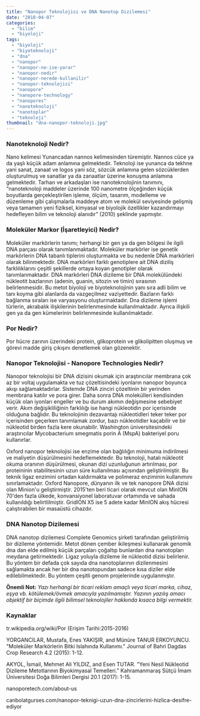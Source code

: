 ```yaml
---
title: "Nanopor Teknolojisi ve DNA Nanotop Dizilemesi"
date: "2018-04-07"
categories: 
  - "bilim"
  - "biyoloji"
tags: 
  - "biyoloji"
  - "biyoteknoloji"
  - "dna"
  - "nanopor"
  - "nanopor-ne-ise-yarar"
  - "nanopor-nedir"
  - "nanopor-nerede-kullanilir"
  - "nanopor-teknolojisi"
  - "nanopore"
  - "nanopore-technology"
  - "nanopores"
  - "nanoteknoloji"
  - "nanotoplar"
  - "teknoloji"
thumbnail: "dna-nanopor-teknoloji.jpg"
---
```


### **Nanoteknoloji Nedir?**

Nano kelimesi Yunancadan nannos kelimesinden türemiştir. Nannos cüce ya da yaşlı küçük adam anlamına gelmektedir. Teknoloji ise yunanca da tekhne yani sanat, zanaat ve logos yani söz, sözcük anlamına gelen sözcüklerden oluşturulmuş ve sanatlar ya da zanaatlar üzerine konuşma anlamına gelmektedir. Tarhan ve arkadaşları ise nanoteknolojinin tanımını, “nanoteknoloji maddeler üzerinde 100 nanometre ölçeğinden küçük boyutlarda gerçekleştirilen işleme, ölçüm, tasarım, modelleme ve düzenleme gibi çalışmalarla maddeye atom ve molekül seviyesinde gelişmiş veya tamamen yeni fiziksel, kimyasal ve biyolojik özellikler kazandırmayı hedefleyen bilim ve teknoloji alanıdır” (2010) şeklinde yapmıştır.

### **Moleküler Markor (İşaretleyici) Nedir?**

Moleküler markörlerin tanımı; herhangi bir gen ya da gen bölgesi ile ilgili DNA parçası olarak tanımlanmaktadır. Moleküler markörler ise genetik markörlerin DNA tabanlı tiplerini oluşturmakta ve bu nedenle DNA markörleri olarak bilinmektedir. DNA markörleri farklı genotiplere ait DNA diziliş farklılıklarını çeşitli şekillerde ortaya koyan genotipler olarak tanımlanmaktadır. DNA markörleri DNA dizileme bir DNA molekülündeki nükleotit bazlarının (adenin, guanin, sitozin ve timin) sırasının belirlenmesidir. Bu metot biyoloji ve biyoteknolojinin yanı sıra adli bilim ve tanı koyma gibi alanlarda da vazgeçilmez vaziyettedir. Bazların farklı bağlanma sıraları ise varyasyonu oluşturmaktadır. Dna dizileme işlemi türlerin, akrabalık ilişkilerinin belirlenmesinde kullanılmaktadır. Ayrıca ilişkili gen ya da gen kümelerinin belirlenmesinde kullanılmaktadır.

### **Por Nedir?**

Por hücre zarının üzerindeki protein, glikoprotein ve glikolipitten oluşmuş ve görevi madde giriş çıkışını denetlemek olan gözenektir.

### **Nanopor Teknolojisi - Nanopore Technologies Nedir?**

Nanopor teknolojisi bir DNA dizisini okumak için araştırıcılar membrana çok az bir voltaj uygulamakta ve tuz çözeltisindeki iyonların nanopor boyunca akışı sağlamaktadırlar. Sistemde DNA zinciri çözeltinin bir yerinden membrana katılır ve pora girer. Daha sonra DNA molekülleri kendisinden küçük olan iyonları engeller ve bu durum akımın değişmesine sebebiyet verir. Akım değişikliliğinin farklılığı ise hangi nükleotidin por içerisinde olduğuna bağlıdır. Bu teknolojinin dezavantajı nükleotidleri teker teker por içerisinden geçerken tanımlamak zordur, bazı nükleotidler kaçabilir ve bir nükleotid birden fazla kere okunabilir. Washington üniversitesindeki araştırıcılar Mycobacterium smegmatis porin A (MspA) bakteriyel poru kullanırlar.

Oxford nanopor teknolojisi ise enzime olan bağlılığın minimuma indirilmesi ve maliyetin düşürülmesini hedeflemektedir. Bu teknoloji, hatalı nükleotit okuma oranının düşürülmesi, okunan dizi uzunluğunun artırılması, por proteininin stabilitesinin uzun süre kullanılması açısından geliştirilmiştir. Bu teknik ligaz enzimini ortadan kaldırmakta ve polimeraz enziminin kullanımını sınırlamaktadır. Oxford Nanopore, dünyanın ilk ve tek nanopore DNA dizisi olan Minion'u geliştirmiştir. 2015'ten beri ticari olarak mevcut olan MinION 70'den fazla ülkede, konvansiyonel laboratuvar ortamında ve sahada kullanıldığı belirtlilmiştir. GridION X5 ise 5 adete kadar MinION akış hücresi çalıştırabilen bir masaüstü cihazdır.

### **DNA Nanotop Dizilemesi**

DNA nanotop dizilemesi Complete Genomics şirketi tarafından geliştirilmiş bir dizileme yöntemidir. Metot dönen çember ikileşmesi kullanarak genomik dna dan elde edilmiş küçük parçaları çoğaltıp bunlardan dna nanotopları meydana getirmektedir. Ligaz yoluyla dizileme ile nükleotid dizisi belirlenir. Bu yöntem bir defada çok sayıda dna nanotoplarının dizilenmesini sağlamakta ancak her bir dna nanotopundan sadece kısa diziler elde edilebilmektedir. Bu yöntem çeşitli genom projelerinde uygulanmıştır.

**Önemli Not:** _Yazı herhangi bir ticari reklam amaçlı veya ticari marka, cihaz, eşya vb. kötülemek/övmek amacıyla yazılmamıştır. Yazının yazılış amacı objektif bir biçimde ilgili bilimsel teknolojiler hakkında kısaca bilgi vermektir._ 

### **Kaynaklar**

tr.wikipedia.org/wiki/Por (Erişim Tarihi:2015-2016)

YORGANCILAR, Mustafa, Enes YAKIŞIR, and Münüre TANUR ERKOYUNCU. "Moleküler Markörlerin Bitki Islahında Kullanımı." Journal of Bahri Dagdas Crop Research 4.2 (2015): 1-12.

AKYOL, İsmail, Mehmet Ali YILDIZ, and Esen TUTAR. "Yeni Nesil Nükleotid Dizileme Metotlarının Biyokimyasal Temelleri." Kahramanmaraş Sütçü İmam Üniversitesi Doğa Bilimleri Dergisi 20.1 (2017): 1-15.

nanoporetech.com/about-us

canbolatgurses.com/nanopor-teknigi-uzun-dna-zincirlerini-hizlica-desifre-ediyor
